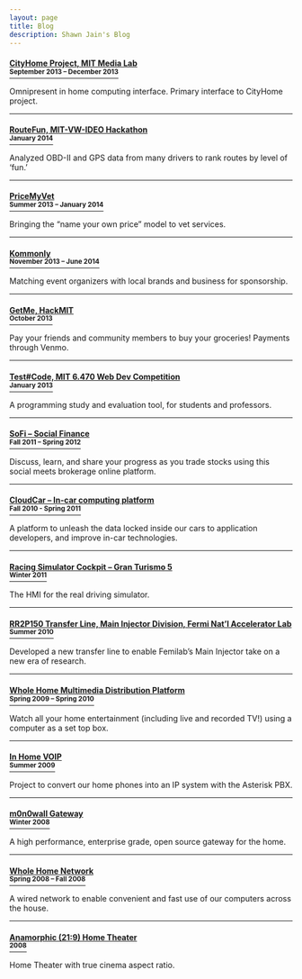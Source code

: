 ```yaml
---
layout: page
title: Blog
description: Shawn Jain's Blog
---
```


#### [CityHome Project, MIT Media Lab<br><sup>September 2013 – December 2013</sup>](blog-cityhome.html)
Omnipresent in home computing interface. Primary interface to CityHome project.

* * * 

#### [RouteFun, MIT-VW-IDEO Hackathon<br><sup>January 2014</sup>](blog-routefun.html)
Analyzed OBD-II and GPS data from many drivers to rank routes by level of ‘fun.’

* * * 

#### [PriceMyVet<br><sup>Summer 2013 – January 2014</sup>](blog-pricemyvet.html)
Bringing the “name your own price” model to vet services. 

* * * 

#### [Kommonly<br><sup>November 2013 – June 2014</sup>](blog-kommonly.html)
Matching event organizers with local brands and business for sponsorship. 

* * * 

#### [GetMe, HackMIT<br><sup>October 2013</sup>](blog-getme.html)
Pay your friends and community members to buy your groceries! Payments through Venmo. 

* * * 

#### [Test#Code, MIT 6.470 Web Dev Competition<br><sup>January 2013</sup>](blog-test#code.html)
A programming study and evaluation tool, for students and professors. 

* * * 

#### [SoFi – Social Finance<br><sup>Fall 2011 – Spring 2012</sup>](blog-sofi.html)
Discuss, learn, and share your progress as you trade stocks using this social meets brokerage online platform. 

* * * 

#### [CloudCar – In-car computing platform <br><sup>Fall 2010 - Spring 2011</sup>](blog-cloudcar.html)
A platform to unleash the data locked inside our cars to application developers, and improve in-car technologies.

* * * 

#### [Racing Simulator Cockpit – Gran Turismo 5<br><sup>Winter 2011</sup>](blog-racing.html)
The HMI for the real driving simulator. 

* * * 

#### [RR2P150 Transfer Line, Main Injector Division, Fermi Nat’l Accelerator Lab<br><sup>Summer 2010</sup>](blog-rr2p150.html)
Developed a new transfer line to enable Femilab’s Main Injector take on a new era of research. 

* * * 

#### [Whole Home Multimedia Distribution Platform<br><sup>Spring 2009 – Spring 2010</sup>](blog-wholehome_multimedia.html)
Watch all your home entertainment (including live and recorded TV!) using a computer as a set top box. 

* * * 

#### [In Home VOIP<br><sup>Summer 2009</sup>](blog-voip.html)
Project to convert our home phones into an IP system with the Asterisk PBX.

* * * 

#### [m0n0wall Gateway<br><sup>Winter 2008</sup>](blog-m0n0wall.html)
A high performance, enterprise grade, open source gateway for the home.

* * * 

#### [Whole Home Network<br><sup>Spring 2008 – Fall 2008</sup>](blog-wholehome_network.html)
A wired network to enable convenient and fast use of our computers across the house. 

* * * 

#### [Anamorphic (21:9) Home Theater<br><sup>2008</sup>](blog-Anamorphic.html)
Home Theater with true cinema aspect ratio.
